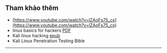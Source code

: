 ## Tham khảo thêm
- [https://www.youtube.com/watch?v=lZAoFs75_cs](https://www.youtube.com/watch?v=lZAoFs75_cs)
- linux basics for hackers [PDF](https://gateway.ipfs.io/ipfs/bafykbzacedofnv75jtjg7f5t6vbql4y6ccojzwwxm2zacxbfik5difwdcd6di?filename=OcuppyTheWeb%20-%20Linux%20Basics%20for%20Hackers-No%20Starch%20Press%20%282019%29.pdf)
- Kali linux hacking [epub](https://cloudflare-ipfs.com/ipfs/bafykbzacechy2iliyiidhwuzsfnhzu2tfow7fwexxllb4gvia6yebbtiiqe66?filename=Ethem%20Mining%20-%20Kali%20Linux%20Hacking_%20A%20Complete%20Step%20by%20Step%20Guide%20to%20Learn%20the%20Fundamentals%20of%20Cyber%20Security%2C%20Hacking%2C%20and%20Penetration%20Testing.%20Includes%20Valuable%20Basic%20Networking%20Concepts-Independentl.epub)
- Kali Linux Penetration Testing Bible

---

